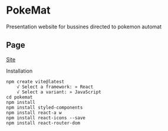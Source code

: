 # PokeMat
Presentation website for bussines directed to pokemon automat

## Page

[Site](poke-mat.vercel.app)

Installation 

    npm create vite@latest
        √ Select a framework: » React
        √ Select a variant: » JavaScript
    cd pokemat
    npm install
    npm install styled-components
    npm install react-a w        
    npm install react-icons --save
    npm install react-router-dom
